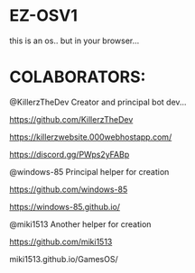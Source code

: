 # EZ-OSV1

this is an os.. but in your browser...

# COLABORATORS:

@KillerzTheDev Creator and principal bot dev...

https://github.com/KillerzTheDev

https://killerzwebsite.000webhostapp.com/

https://discord.gg/PWps2yFABp

@windows-85 Principal helper for creation

https://github.com/windows-85

https://windows-85.github.io/

@miki1513 Another helper for creation

https://github.com/miki1513

miki1513.github.io/GamesOS/
